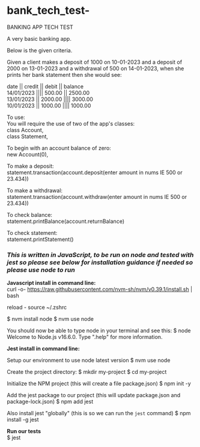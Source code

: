 # bank_tech_test-

BANKING APP TECH TEST

A very basic banking app. 

Below is the given criteria.

Given a client makes a deposit of 1000 on 10-01-2023
and a deposit of 2000 on 13-01-2023
and a withdrawal of 500 on 14-01-2023,
when she prints her bank statement then 
she would see:

date || credit || debit || balance <br/>
14/01/2023 |||| 500.00 || 2500.00 <br/>
13/01/2023 || 2000.00 |||| 3000.00 <br/>
10/01/2023 || 1000.00 |||| 1000.00

To use:<br/>
You will require the use of two of the app's classes:<br/>
class Account,<br/>
class Statement,

To begin with an account balance of zero: <br/>
new Account(0),

To make a deposit: <br/>
statement.transaction(account.deposit(enter amount in nums IE 500 or 23.434))

To make a withdrawal: <br/>
statement.transaction(account.withdraw(enter amount in nums IE 500 or 23.434))

To check balance:<br/>
statement.printBalance(account.returnBalance)

To check statement:<br/>
statement.printStatement()


### _This is written in JavaScript, to be run on node and tested with jest so please see below for installation guidance if needed so please use node to run_

**Javascript install in command line:** <br/>
curl -o- https://raw.githubusercontent.com/nvm-sh/nvm/v0.39.1/install.sh | bash

reload -
source ~/.zshrc

$ nvm install node
$ nvm use node

You should now be able to type node in your terminal and see this:
$ node
Welcome to Node.js v16.6.0.
Type ".help" for more information.
> 

**Jest install in command line:**

Setup our environment to use node latest version
$ nvm use node

Create the project directory:
$ mkdir my-project
$ cd my-project

Initialize the NPM project (this will create a file package.json)
$ npm init -y

 Add the jest package to our project
 (this will update package.json and package-lock.json)
$ npm add jest

Also install jest "globally"
 (this is so we can run the `jest` command)
$ npm install -g jest

**Run our tests** <br/>
$ jest
